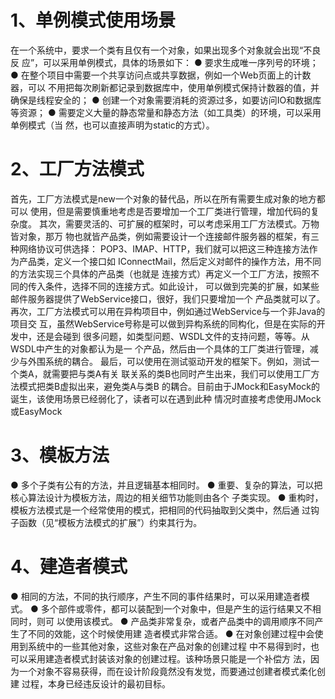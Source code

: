 # 1、单例模式使用场景
  在一个系统中，要求一个类有且仅有一个对象，如果出现多个对象就会出现“不良反
应”，可以采用单例模式，具体的场景如下：
● 要求生成唯一序列号的环境；
● 在整个项目中需要一个共享访问点或共享数据，例如一个Web页面上的计数器，可以
不用把每次刷新都记录到数据库中，使用单例模式保持计数器的值，并确保是线程安全的；
● 创建一个对象需要消耗的资源过多，如要访问IO和数据库等资源；
● 需要定义大量的静态常量和静态方法（如工具类）的环境，可以采用单例模式（当
然，也可以直接声明为static的方式）。

# 2、工厂方法模式
首先，工厂方法模式是new一个对象的替代品，所以在所有需要生成对象的地方都可以
使用，但是需要慎重地考虑是否要增加一个工厂类进行管理，增加代码的复杂度。
其次，需要灵活的、可扩展的框架时，可以考虑采用工厂方法模式。万物皆对象，那万
物也就皆产品类，例如需要设计一个连接邮件服务器的框架，有三种网络协议可供选择：
POP3、IMAP、HTTP，我们就可以把这三种连接方法作为产品类，定义一个接口如
IConnectMail，然后定义对邮件的操作方法，用不同的方法实现三个具体的产品类（也就是
连接方式）再定义一个工厂方法，按照不同的传入条件，选择不同的连接方式。如此设计，
可以做到完美的扩展，如某些邮件服务器提供了WebService接口，很好，我们只要增加一个
产品类就可以了。
再次，工厂方法模式可以用在异构项目中，例如通过WebService与一个非Java的项目交
互，虽然WebService号称是可以做到异构系统的同构化，但是在实际的开发中，还是会碰到
很多问题，如类型问题、WSDL文件的支持问题，等等。从WSDL中产生的对象都认为是一
个产品，然后由一个具体的工厂类进行管理，减少与外围系统的耦合。
最后，可以使用在测试驱动开发的框架下。例如，测试一个类A，就需要把与类A有关
联关系的类B也同时产生出来，我们可以使用工厂方法模式把类B虚拟出来，避免类A与类B
的耦合。目前由于JMock和EasyMock的诞生，该使用场景已经弱化了，读者可以在遇到此种
情况时直接考虑使用JMock或EasyMock

# 3、模板方法
● 多个子类有公有的方法，并且逻辑基本相同时。
● 重要、复杂的算法，可以把核心算法设计为模板方法，周边的相关细节功能则由各个
子类实现。
● 重构时，模板方法模式是一个经常使用的模式，把相同的代码抽取到父类中，然后通
过钩子函数（见“模板方法模式的扩展”）约束其行为。

# 4、建造者模式
● 相同的方法，不同的执行顺序，产生不同的事件结果时，可以采用建造者模式。
● 多个部件或零件，都可以装配到一个对象中，但是产生的运行结果又不相同时，则可
以使用该模式。
● 产品类非常复杂，或者产品类中的调用顺序不同产生了不同的效能，这个时候使用建
造者模式非常合适。
● 在对象创建过程中会使用到系统中的一些其他对象，这些对象在产品对象的创建过程
中不易得到时，也可以采用建造者模式封装该对象的创建过程。该种场景只能是一个补偿方
法，因为一个对象不容易获得，而在设计阶段竟然没有发觉，而要通过创建者模式柔化创建
过程，本身已经违反设计的最初目标。




















